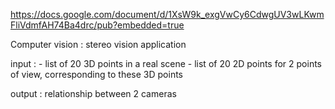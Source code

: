 https://docs.google.com/document/d/1XsW9k_exgVwCy6CdwgUV3wLKwmFliVdmfAH74Ba4drc/pub?embedded=true

Computer vision : stereo vision application

input :
	- list of 20 3D points in a real scene
	- list of 20 2D points for 2 points of view, corresponding to these 3D points

output :
	relationship between 2 cameras

